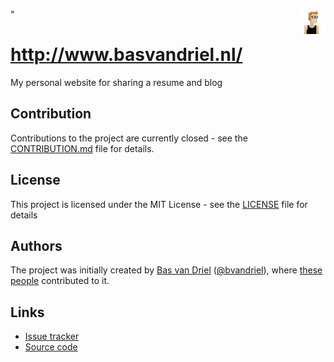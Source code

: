 <img src="assets/images/profile-pictures/bas-pixelated-white.png" height="40px" width="40px" align="right" />"

# http://www.basvandriel.nl/

My personal website for sharing a resume and blog

## Contribution
Contributions to the project are currently closed - see the [CONTRIBUTION.md](CONTRIBUTION.md) file for details.

## License

This project is licensed under the MIT License - see the [LICENSE](LICENSE.md) file for details

## Authors
The project was initially created by [Bas van Driel](https://github.com/basvandriel "Personal GitHub page") ([@bvandriel](https://twitter.com/bvandriel "Personal Twitter page")), where [these people](https://github.com/basvandriel/WWW/graphs/contributors) contributed to it.

## Links

* [Issue tracker](https://github.com/basvandriel/WWW/issues)
* [Source code](https://github.com/basvandriel/WWW)